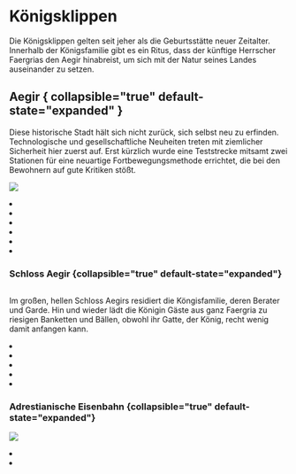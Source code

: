 # Königsklippen

<p>
Die Königsklippen gelten seit jeher als die Geburtsstätte neuer Zeitalter. Innerhalb der Königsfamilie gibt es ein
Ritus, dass der künftige Herrscher Faergrias den Aegir hinabreist, um sich mit der Natur seines Landes auseinander zu
setzen.
</p>

## Aegir { collapsible="true" default-state="expanded" }

Diese historische Stadt hält sich nicht zurück, sich selbst neu zu erfinden. Technologische und gesellschaftliche
Neuheiten treten mit ziemlicher Sicherheit hier zuerst auf. Erst kürzlich wurde eine Teststrecke mitsamt zwei Stationen
für eine neuartige Fortbewegungsmethode errichtet, die bei den Bewohnern auf gute Kritiken stößt.

![](aegir.png)

<procedure title="Charaktere aktuell an diesem Ort">
<list columns="3">
<li><a href="Ezekiel.md"></a></li>
<li><a href="Isabella.md"></a></li>
<li><a href="Lilia.md"></a></li>
<li><a href="Eberd.md"></a></li>
<li><a href="Troy.md"></a></li>
<li><a href="Francis.md"></a></li>
</list>
</procedure>

### Schloss Aegir {collapsible="true" default-state="expanded"}

![]()

Im großen, hellen Schloss Aegirs residiert die Köngisfamilie, deren Berater und Garde. Hin und wieder lädt die Königin
Gäste aus ganz Faergria zu riesigen Banketten und Bällen, obwohl ihr Gatte, der König, recht wenig damit anfangen kann.

<procedure title="Charaktere aktuell an diesem Ort">
<list columns="3">
<li><a href="Narcian.md"></a></li>
<li><a href="Marisa.md"></a></li>
<li><a href="Cassius.md"></a></li>
<li><a href="Erika.md"></a></li>
<li><a href="Igmusur.md"></a></li>
</list>
</procedure>

### Adrestianische Eisenbahn {collapsible="true" default-state="expanded"}

![](adrestian_railway_tfz.jpg)

<procedure title="Charaktere aktuell an diesem Ort">
<list columns="3">
<li><a href="Cornelius.md"></a></li>
<li><a href="Reichart.md"></a></li>
</list>
</procedure>